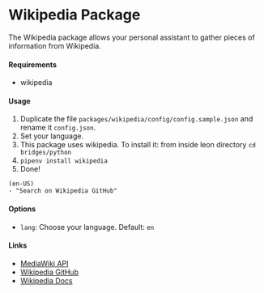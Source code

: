 # Wikipedia Package

The Wikipedia package allows your personal assistant to gather pieces of information from Wikipedia.

#### Requirements
- wikipedia

#### Usage

1. Duplicate the file `packages/wikipedia/config/config.sample.json` and rename it `config.json`.
2. Set your language.
3. This package uses wikipedia. To install it: from inside leon directory `cd bridges/python`
4. `pipenv install wikipedia`
5. Done!

```
(en-US)
- "Search on Wikipedia GitHub"
```

#### Options
- `lang`: Choose your language. Default: `en`

#### Links

- [MediaWiki API](https://www.mediawiki.org/wiki/API:Main_page)
- [Wikipedia GitHub](https://github.com/goldsmith/Wikipedia)
- [Wikipedia Docs](https://wikipedia.readthedocs.io/en/latest/)
